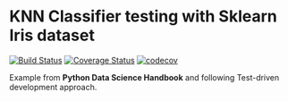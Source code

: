 
# KNN Classifier testing with Sklearn Iris dataset

[![Build Status](https://travis-ci.org/marreA/iris-classifier.svg?branch=master)](https://travis-ci.org/marreA/iris-classifier)
[![Coverage Status](https://coveralls.io/repos/github/marreA/iris-classifier/badge.svg?branch=master)](https://coveralls.io/github/marreA/iris-classifier?branch=master)
[![codecov](https://codecov.io/gh/marreA/iris-classifier/branch/master/graph/badge.svg)](https://codecov.io/gh/marreA/iris-classifier)

Example from **Python Data Science Handbook** and following Test-driven development approach.